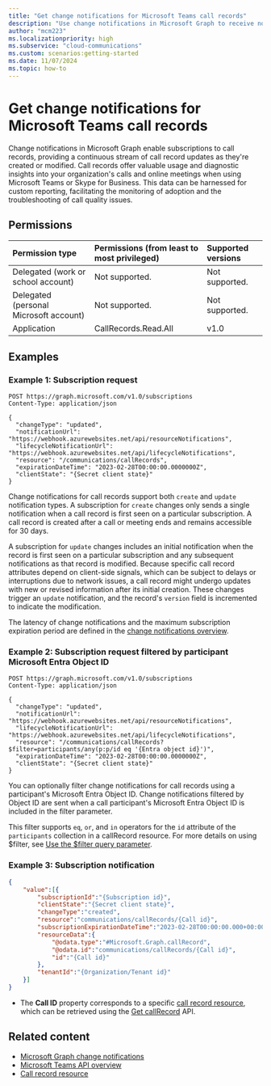 ```yaml
---
title: "Get change notifications for Microsoft Teams call records"
description: "Use change notifications in Microsoft Graph to receive notifications for created and updated call records."
author: "mcm223"
ms.localizationpriority: high
ms.subservice: "cloud-communications"
ms.custom: scenarios:getting-started
ms.date: 11/07/2024
ms.topic: how-to
---
```


# Get change notifications for Microsoft Teams call records

Change notifications in Microsoft Graph enable subscriptions to call records, providing a continuous stream of call record updates as they're created or modified. Call records offer valuable usage and diagnostic insights into your organization's calls and online meetings when using Microsoft Teams or Skype for Business. This data can be harnessed for custom reporting, facilitating the monitoring of adoption and the troubleshooting of call quality issues.

## Permissions

|Permission type      | Permissions (from least to most privileged)              | Supported versions |
|:--------------------|:---------------------------------------------------------|:-------------------|
|Delegated (work or school account) | Not supported. | Not supported. |
|Delegated (personal Microsoft account) | Not supported.    | Not supported. |
|Application | CallRecords.Read.All | v1.0 |

## Examples

### Example 1: Subscription request

```http
POST https://graph.microsoft.com/v1.0/subscriptions
Content-Type: application/json

{
  "changeType": "updated",
  "notificationUrl": "https://webhook.azurewebsites.net/api/resourceNotifications",
  "lifecycleNotificationUrl": "https://webhook.azurewebsites.net/api/lifecycleNotifications",
  "resource": "/communications/callRecords",
  "expirationDateTime": "2023-02-28T00:00:00.0000000Z",
  "clientState": "{Secret client state}"
}
```

Change notifications for call records support both `create` and `update` notification types. A subscription for `create` changes only sends a single notification when a call record is first seen on a particular subscription. A call record is created after a call or meeting ends and remains accessible for 30 days. 

A subscription for `update` changes includes an initial notification when the record is first seen on a particular subscription and any subsequent notifications as that record is modified. Because specific call record attributes depend on client-side signals, which can be subject to delays or interruptions due to network issues, a call record might undergo updates with new or revised information after its initial creation. These changes trigger an `update` notification, and the record's `version` field is incremented to indicate the modification.

The latency of change notifications and the maximum subscription expiration period are defined in the [change notifications overview](/graph/change-notifications-overview).

### Example 2: Subscription request filtered by participant Microsoft Entra Object ID

```http
POST https://graph.microsoft.com/v1.0/subscriptions
Content-Type: application/json

{
  "changeType": "updated",
  "notificationUrl": "https://webhook.azurewebsites.net/api/resourceNotifications",
  "lifecycleNotificationUrl": "https://webhook.azurewebsites.net/api/lifecycleNotifications",
  "resource": "/communications/callRecords?$filter=participants/any(p:p/id eq '{Entra object id}')",
  "expirationDateTime": "2023-02-28T00:00:00.0000000Z",
  "clientState": "{Secret client state}"
}
```

You can optionally filter change notifications for call records using a participant's Microsoft Entra Object ID. Change notifications filtered by Object ID are sent when a call participant's Microsoft Entra Object ID is included in the filter parameter.

This filter supports `eq`, `or`, and `in` operators for the `id` attribute of the `participants` collection in a callRecord resource. For more details on using $filter, see [Use the $filter query parameter](/graph/filter-query-parameter).

### Example 3: Subscription notification
```json
{
    "value":[{
        "subscriptionId":"{Subscription id}",
        "clientState":"{Secret client state}",
        "changeType":"created",
        "resource":"communications/callRecords/{Call id}",
        "subscriptionExpirationDateTime":"2023-02-28T00:00:00.000+00:00",
        "resourceData":{
            "@odata.type":"#Microsoft.Graph.callRecord",
            "@odata.id":"communications/callRecords/{Call id}",
            "id":"{Call id}"
        },
        "tenantId":"{Organization/Tenant id}"
    }]
}
```

- The **Call ID** property corresponds to a specific [call record resource](/graph/api/resources/callrecords-callrecord), which can be retrieved using the [Get callRecord](/graph/api/callrecords-callrecord-get) API.

## Related content

- [Microsoft Graph change notifications](/graph/change-notifications-overview)
- [Microsoft Teams API overview](/graph/teams-concept-overview)
- [Call record resource](/graph/api/resources/callrecords-callrecord)
